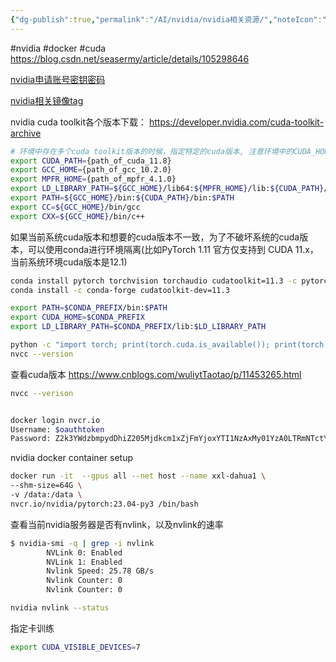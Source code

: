 ```yaml
---
{"dg-publish":true,"permalink":"/AI/nvidia/nvidia相关资源/","noteIcon":"3"}
---
```


#nvidia #docker #cuda
https://blog.csdn.net/seasermy/article/details/105298646

[nvidia申请账号密钥密码](https://ngc.nvidia.com/setup/api-key)

[nvidia相关镜像tag](https://catalog.ngc.nvidia.com/orgs/nvidia/containers/pytorch/tags)

nvidia cuda toolkit各个版本下载：
https://developer.nvidia.com/cuda-toolkit-archive
```sh
# 环境中存在多个cuda toolkit版本的时候，指定特定的cuda版本, 注意环境中的CUDA_HOME环境变量可能优先级更高，需要先unset
export CUDA_PATH={path_of_cuda_11.8}
export GCC_HOME={path_of_gcc_10.2.0}
export MPFR_HOME={path_of_mpfr_4.1.0}
export LD_LIBRARY_PATH=${GCC_HOME}/lib64:${MPFR_HOME}/lib:${CUDA_PATH}/lib64:$LD_LIBRARY_PATH
export PATH=${GCC_HOME}/bin:${CUDA_PATH}/bin:$PATH
export CC=${GCC_HOME}/bin/gcc
export CXX=${GCC_HOME}/bin/c++


```

如果当前系统cuda版本和想要的cuda版本不一致，为了不破坏系统的cuda版本，可以使用conda进行环境隔离(比如PyTorch 1.11 官方仅支持到 CUDA 11.x，当前系统环境cuda版本是12.1)
```sh
conda install pytorch torchvision torchaudio cudatoolkit=11.3 -c pytorch
conda install -c conda-forge cudatoolkit-dev=11.3

export PATH=$CONDA_PREFIX/bin:$PATH
export CUDA_HOME=$CONDA_PREFIX
export LD_LIBRARY_PATH=$CONDA_PREFIX/lib:$LD_LIBRARY_PATH

python -c "import torch; print(torch.cuda.is_available()); print(torch.version.cuda)"
nvcc --version

```

查看cuda版本
https://www.cnblogs.com/wuliytTaotao/p/11453265.html
```sh
nvcc --verison
```



```sh

docker login nvcr.io
Username: $oauthtoken
Password: Z2k3YWdzbmpydDhiZ205Mjdkcm1xZjFmYjoxYTI1NzAxMy01YzA0LTRmNTctYjk4Zi1iMTE3N2MxOTQ1Mjk
```


nvidia docker container setup

```sh
docker run -it  --gpus all --net host --name xxl-dahua1 \
--shm-size=64G \
-v /data:/data \
nvcr.io/nvidia/pytorch:23.04-py3 /bin/bash
```

查看当前nvidia服务器是否有nvlink，以及nvlink的速率

```sh
$ nvidia-smi -q | grep -i nvlink
        NVLink 0: Enabled
        NVLink 1: Enabled
        Nvlink Speed: 25.78 GB/s
        Nvlink Counter: 0
        Nvlink Counter: 0

nvidia nvlink --status
```


指定卡训练
```sh
export CUDA_VISIBLE_DEVICES=7

```